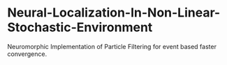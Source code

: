 # Neural-Localization-In-Non-Linear-Stochastic-Environment
Neuromorphic Implementation of Particle Filtering for event based faster convergence.

